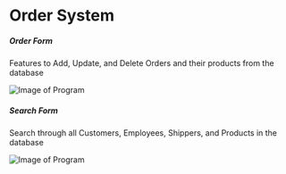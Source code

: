 # Order System 

##### Order Form
 Features to Add, Update, and Delete Orders and their products from the database
 
![Image of Program](https://raw.githubusercontent.com/mrbru3/SkillsCompSQLexcercise/master/SQLWindowsForm/OrderSystem/OrderForm.png)
##### Search Form
Search through all Customers, Employees, Shippers, and Products in the database

![Image of Program](https://raw.githubusercontent.com/mrbru3/SkillsCompSQLexcercise/master/SQLWindowsForm/EmployeeSystemV2/SearchEmployee.png)


